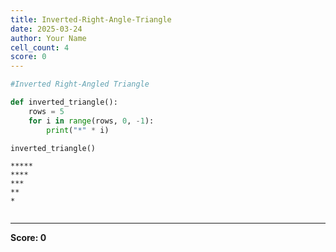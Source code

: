 ```yaml
---
title: Inverted-Right-Angle-Triangle
date: 2025-03-24
author: Your Name
cell_count: 4
score: 0
---
```


```python
#Inverted Right-Angled Triangle
```


```python
def inverted_triangle():
    rows = 5
    for i in range(rows, 0, -1):
        print("*" * i)
```


```python
inverted_triangle()
```

    *****
    ****
    ***
    **
    *



```python

```


---
**Score: 0**
